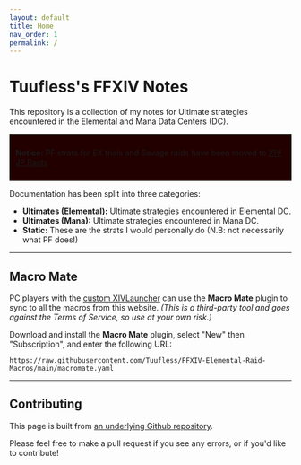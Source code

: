 ```yaml
---
layout: default
title: Home
nav_order: 1
permalink: /
---
```


# Tuufless's FFXIV Notes

This repository is a collection of my notes for Ultimate strategies encountered in
the Elemental and Mana Data Centers (DC).

<div style="background-color: #200 ; padding: 10px; border: 1px solid;">
<p><b>Notice:</b> PF strats for EX trials and Savage raids have been moved to <a href="https://xivjpraids.com/">XIV JP Raids</a></p>
</div>

Documentation has been split into three categories:

- **Ultimates (Elemental):** Ultimate strategies encountered in Elemental DC.
- **Ultimates (Mana):** Ultimate strategies encountered in Mana DC.
- **Static:** These are the strats I would personally do (N.B: not necessarily
what PF does!)

---

## Macro Mate

PC players with the [custom XIVLauncher](https://goatcorp.github.io/) can use
the **Macro Mate** plugin to sync to all the macros from this website. *(This
is a third-party tool and goes against the Terms of Service, so use at your own
risk.)*

Download and install the **Macro Mate** plugin, select "New" then
"Subscription", and enter the following URL:
```
https://raw.githubusercontent.com/Tuufless/FFXIV-Elemental-Raid-Macros/main/macromate.yaml
```

---

## Contributing

This page is built from [an underlying Github repository](https://github.com/Tuufless/FFXIV-Elemental-raid-macros).

Please feel free to make a pull request if you see any errors, or if you'd like
to contribute!

<script data-goatcounter="https://tuufless.goatcounter.com/count"
        async src="//gc.zgo.at/count.js"></script>
